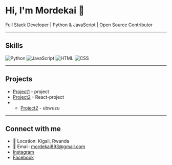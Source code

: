 # Hi, I'm Mordekai 👋

Full Stack Developer | Python & JavaScript | Open Source Contributor

---

## Skills
![Python](https://img.shields.io/badge/Python-3.11-blue)
![JavaScript](https://img.shields.io/badge/JavaScript-ES6-yellow)
![HTML](https://img.shields.io/badge/HTML5-orange)
![CSS](https://img.shields.io/badge/CSS3-blue)

---

## Projects
- [Project1](https://github.com/Mordekai/project1) - project
- [Project2](https://github.com/Mordekai/project2) - React-project
- - [Project2](https://github.com/Mordekai/project2) - ubwuzu

---

## Connect with me
- 📍 Location: Kigali, Rwanda  
- 📧 Email: mordekai893@gmail.com
- [Instagram](https://www.instagram.com/M.blaise_320/)
- [Facebook](https://www.facebook.com/UMMordekai)
